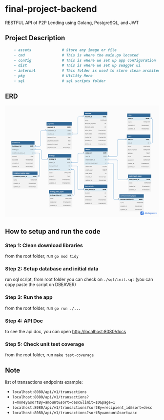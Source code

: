 # final-project-backend

RESTFUL API of P2P Lending using Golang, PostgreSQL, and JWT

## Project Description

```markdown
    - assets              # Store any image or file
    - cmd                 # This is where the main.go located
    - config              # This is where we set up app configuration
    - dist                # This is where we set up swagger ui
    - internal            # This folder is used to store clean architecture folder
    - pkg                 # Utility Here
    - sql                 # sql scripts folder
```

## ERD

![len](assets/lendme.png)

## How to setup and run the code

### Step 1: Clean download libraries

from the root folder, run `go mod tidy`

### Step 2: Setup database and initial data

run sql script, from root folder you can check on `./sql/init.sql` (you can copy paste the script on DBEAVER)

### Step 3: Run the app

from the root folder, run `go run ./...`

### Step 4: API Doc

to see the api doc, you can open [http://localhost:8080/docs](http://localhost:8080/docs)

### Step 5: Check unit test coverage

from the root folder, run `make test-coverage`

## Note

list of transactions endpoints example:
- `localhost:8080/api/v1/transactions`
- `localhost:8080/api/v1/transactions?s=money&sortBy=amount&sort=desc&limit=10&page=1`
- `localhost:8080/api/v1/transactions?sortBy=recipient_id&sort=desc`
- `localhost:8080/api/v1/transactions?sortBy=amount&sort=asc`

